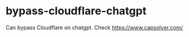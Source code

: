 # bypass-cloudflare-chatgpt
Can bypass Cloudflare on chatgpt. Check https://www.capsolver.com/ 
                                                                                                                                                                                                         